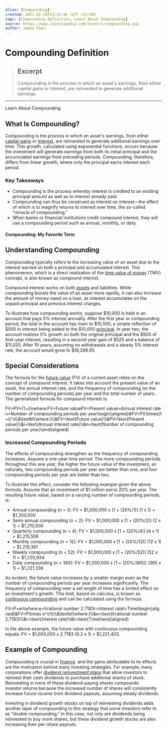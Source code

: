 ```yaml
---
alias: [Compounding]
created: 2021-02-28T23:25:46 (UTC +11:00)
tags: [Compounding Definition, Learn About Compounding]
source: https://www.investopedia.com/terms/c/compounding.asp
author: James Chen
---
```


# Compounding Definition

> ## Excerpt
> Compounding is the process in which an asset's earnings, from either capital gains or interest, are reinvested to generate additional earnings.

---

Learn About Compounding
## What Is Compounding?

Compounding is the process in which an asset's earnings, from either [capital gains](https://www.investopedia.com/terms/c/capitalgain.asp) or [interest](https://www.investopedia.com/terms/i/interest.asp), are reinvested to generate additional earnings over time. This growth, calculated using exponential functions, occurs because the investment will generate earnings from both its initial principal and the accumulated earnings from preceding periods. Compounding, therefore, differs from linear growth, where only the principal earns interest each period.

### Key Takeaways

-   Compounding is the process whereby interest is credited to an existing principal amount as well as to interest already paid.
-   Compounding can thus be construed as interest on interest—the effect of which is to magnify returns to interest over time, the so-called "miracle of compounding."
-   When banks or financial institutions credit compound interest, they will use a compounding period such as annual, monthly, or daily.

#### Compounding: My Favorite Term

## Understanding Compounding

Compounding typically refers to the increasing value of an asset due to the interest earned on both a principal and accumulated interest. This phenomenon, which is a direct realization of the [time value of money](https://www.investopedia.com/terms/t/timevalueofmoney.asp) (TMV) concept, is also known as compound interest. 

Compound interest works on both [assets](https://www.investopedia.com/terms/a/asset.asp) and liabilities. While compounding boosts the value of an asset more rapidly, it can also increase the amount of money owed on a loan, as interest accumulates on the unpaid principal and previous interest charges.

To illustrate how compounding works, suppose $10,000 is held in an account that pays 5% interest annually. After the first year or compounding period, the total in the account has risen to $10,500, a simple reflection of $500 in interest being added to the $10,000 [principal](https://www.investopedia.com/terms/p/principal.asp). In year two, the account realizes 5% growth on both the original principal and the $500 of first-year interest, resulting in a second-year gain of $525 and a balance of $11,025. After 10 years, assuming no withdrawals and a steady 5% interest rate, the account would grow to $16,288.95.

## Special Considerations

The formula for the [future value](https://www.investopedia.com/terms/f/futurevalue.asp) (FV) of a current asset relies on the concept of compound interest. It takes into account the present value of an asset, the annual interest rate, and the frequency of compounding (or the number of compounding periods) per year and the total number of years. The generalized formula for compound interest is:

FV\=PV×(1+i)nwhere:FV\=Future valuePV\=Present valuei\=Annual interest raten\=Number of compounding periods per year\\begin{aligned}&FV=PV\\times(1+i)^n\\\\&\\textbf{where:}\\\\&FV=\\text{Future value}\\\\&PV=\\text{Present value}\\\\&i=\\text{Annual interest rate}\\\\&n=\\text{Number of compounding periods per year}\\end{aligned}

### Increased Compounding Periods

The effects of compounding strengthen as the frequency of compounding increases. Assume a one-year time period. The more compounding periods throughout this one year, the higher the future value of the investment, so naturally, two compounding periods per year are better than one, and four compounding periods per year are better than two.

To illustrate this effect, consider the following example given the above formula. Assume that an investment of $1 million earns 20% per year. The resulting future value, based on a varying number of compounding periods, is:

-   Annual compounding (n = 1): FV = $1,000,000 x \[1 + (20%/1)\] (1 x 1) = $1,200,000
-   Semi-annual compounding (n = 2): FV = $1,000,000 x \[1 + (20%/2)\] (2 x 1) = $1,210,000
-   Quarterly compounding (n = 4): FV = $1,000,000 x \[1 + (20%/4)\] (4 x 1) = $1,215,506
-   Monthly compounding (n = 12): FV = $1,000,000 x \[1 + (20%/12)\] (12 x 1) = $1,219,391
-   Weekly compounding (n = 52): FV = $1,000,000 x \[1 + (20%/52)\] (52 x 1) = $1,220,934
-   Daily compounding (n = 365): FV = $1,000,000 x \[1 + (20%/365)\] (365 x 1) = $1,221,336

As evident, the future value increases by a smaller margin even as the number of compounding periods per year increases significantly. The frequency of compounding over a set length of time has a limited effect on an investment's growth. This limit, based on calculus, is known as [continuous compounding](https://www.investopedia.com/terms/c/continuouscompounding.asp) and can be calculated using the formula:

FV\=P×ertwhere:e\=Irrational number 2.7183r\=Interest ratet\=Time\\begin{aligned}&FV=P\\times e^{rt}\\\\&\\textbf{where:}\\\\&e=\\text{Irrational number 2.7183}\\\\&r=\\text{Interest rate}\\\\&t=\\text{Time}\\end{aligned}

In the above example, the future value with continuous compounding equals: FV = $1,000,000 x 2.7183 (0.2 x 1) = $1,221,403.

## Example of Compounding

Compounding is crucial in [finance](https://www.investopedia.com/terms/f/finance.asp), and the gains attributable to its effects are the motivation behind many investing strategies. For example, many corporations offer [dividend reinvestment plans](https://www.investopedia.com/terms/d/dividendreinvestmentplan.asp) that allow investors to reinvest their cash dividends to purchase additional shares of stock. Reinvesting in more of these dividend-paying shares compounds investor returns because the increased number of shares will consistently increase future income from dividend payouts, assuming steady dividends.

Investing in dividend growth stocks on top of reinvesting dividends adds another layer of compounding to this strategy that some investors refer to as "double compounding." In this case, not only are dividends being reinvested to buy more shares, but these dividend growth stocks are also increasing their per-share payouts.
